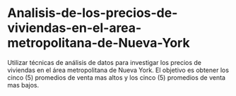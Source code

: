 # Analisis-de-los-precios-de-viviendas-en-el-area-metropolitana-de-Nueva-York
Utilizar técnicas de análisis de datos para investigar los precios de viviendas en el área metropolitana de Nueva York. El objetivo es obtener los cinco (5) promedios de venta mas altos y los cinco (5) promedios de venta mas bajos.
